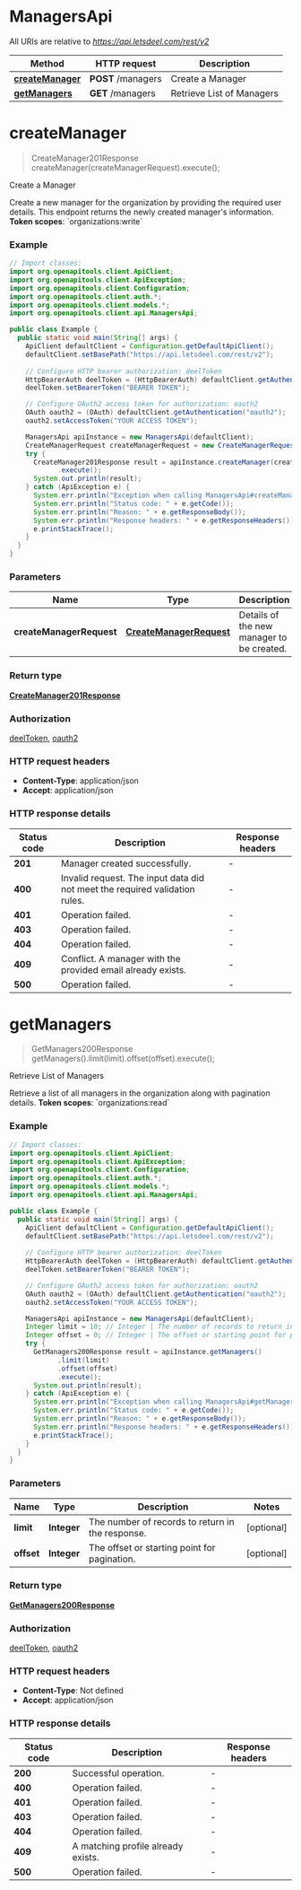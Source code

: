 # ManagersApi

All URIs are relative to *https://api.letsdeel.com/rest/v2*

| Method | HTTP request | Description |
|------------- | ------------- | -------------|
| [**createManager**](ManagersApi.md#createManager) | **POST** /managers | Create a Manager |
| [**getManagers**](ManagersApi.md#getManagers) | **GET** /managers | Retrieve List of Managers |


<a id="createManager"></a>
# **createManager**
> CreateManager201Response createManager(createManagerRequest).execute();

Create a Manager

Create a new manager for the organization by providing the required user details. This endpoint returns the newly created manager&#39;s information.  **Token scopes**: &#x60;organizations:write&#x60;

### Example
```java
// Import classes:
import org.openapitools.client.ApiClient;
import org.openapitools.client.ApiException;
import org.openapitools.client.Configuration;
import org.openapitools.client.auth.*;
import org.openapitools.client.models.*;
import org.openapitools.client.api.ManagersApi;

public class Example {
  public static void main(String[] args) {
    ApiClient defaultClient = Configuration.getDefaultApiClient();
    defaultClient.setBasePath("https://api.letsdeel.com/rest/v2");
    
    // Configure HTTP bearer authorization: deelToken
    HttpBearerAuth deelToken = (HttpBearerAuth) defaultClient.getAuthentication("deelToken");
    deelToken.setBearerToken("BEARER TOKEN");

    // Configure OAuth2 access token for authorization: oauth2
    OAuth oauth2 = (OAuth) defaultClient.getAuthentication("oauth2");
    oauth2.setAccessToken("YOUR ACCESS TOKEN");

    ManagersApi apiInstance = new ManagersApi(defaultClient);
    CreateManagerRequest createManagerRequest = new CreateManagerRequest(); // CreateManagerRequest | Details of the new manager to be created.
    try {
      CreateManager201Response result = apiInstance.createManager(createManagerRequest)
            .execute();
      System.out.println(result);
    } catch (ApiException e) {
      System.err.println("Exception when calling ManagersApi#createManager");
      System.err.println("Status code: " + e.getCode());
      System.err.println("Reason: " + e.getResponseBody());
      System.err.println("Response headers: " + e.getResponseHeaders());
      e.printStackTrace();
    }
  }
}
```

### Parameters

| Name | Type | Description  | Notes |
|------------- | ------------- | ------------- | -------------|
| **createManagerRequest** | [**CreateManagerRequest**](CreateManagerRequest.md)| Details of the new manager to be created. | |

### Return type

[**CreateManager201Response**](CreateManager201Response.md)

### Authorization

[deelToken](../README.md#deelToken), [oauth2](../README.md#oauth2)

### HTTP request headers

 - **Content-Type**: application/json
 - **Accept**: application/json

### HTTP response details
| Status code | Description | Response headers |
|-------------|-------------|------------------|
| **201** | Manager created successfully. |  -  |
| **400** | Invalid request. The input data did not meet the required validation rules. |  -  |
| **401** | Operation failed. |  -  |
| **403** | Operation failed. |  -  |
| **404** | Operation failed. |  -  |
| **409** | Conflict. A manager with the provided email already exists. |  -  |
| **500** | Operation failed. |  -  |

<a id="getManagers"></a>
# **getManagers**
> GetManagers200Response getManagers().limit(limit).offset(offset).execute();

Retrieve List of Managers

Retrieve a list of all managers in the organization along with pagination details.  **Token scopes**: &#x60;organizations:read&#x60;

### Example
```java
// Import classes:
import org.openapitools.client.ApiClient;
import org.openapitools.client.ApiException;
import org.openapitools.client.Configuration;
import org.openapitools.client.auth.*;
import org.openapitools.client.models.*;
import org.openapitools.client.api.ManagersApi;

public class Example {
  public static void main(String[] args) {
    ApiClient defaultClient = Configuration.getDefaultApiClient();
    defaultClient.setBasePath("https://api.letsdeel.com/rest/v2");
    
    // Configure HTTP bearer authorization: deelToken
    HttpBearerAuth deelToken = (HttpBearerAuth) defaultClient.getAuthentication("deelToken");
    deelToken.setBearerToken("BEARER TOKEN");

    // Configure OAuth2 access token for authorization: oauth2
    OAuth oauth2 = (OAuth) defaultClient.getAuthentication("oauth2");
    oauth2.setAccessToken("YOUR ACCESS TOKEN");

    ManagersApi apiInstance = new ManagersApi(defaultClient);
    Integer limit = 10; // Integer | The number of records to return in the response.
    Integer offset = 0; // Integer | The offset or starting point for pagination.
    try {
      GetManagers200Response result = apiInstance.getManagers()
            .limit(limit)
            .offset(offset)
            .execute();
      System.out.println(result);
    } catch (ApiException e) {
      System.err.println("Exception when calling ManagersApi#getManagers");
      System.err.println("Status code: " + e.getCode());
      System.err.println("Reason: " + e.getResponseBody());
      System.err.println("Response headers: " + e.getResponseHeaders());
      e.printStackTrace();
    }
  }
}
```

### Parameters

| Name | Type | Description  | Notes |
|------------- | ------------- | ------------- | -------------|
| **limit** | **Integer**| The number of records to return in the response. | [optional] |
| **offset** | **Integer**| The offset or starting point for pagination. | [optional] |

### Return type

[**GetManagers200Response**](GetManagers200Response.md)

### Authorization

[deelToken](../README.md#deelToken), [oauth2](../README.md#oauth2)

### HTTP request headers

 - **Content-Type**: Not defined
 - **Accept**: application/json

### HTTP response details
| Status code | Description | Response headers |
|-------------|-------------|------------------|
| **200** | Successful operation. |  -  |
| **400** | Operation failed. |  -  |
| **401** | Operation failed. |  -  |
| **403** | Operation failed. |  -  |
| **404** | Operation failed. |  -  |
| **409** | A matching profile already exists. |  -  |
| **500** | Operation failed. |  -  |

